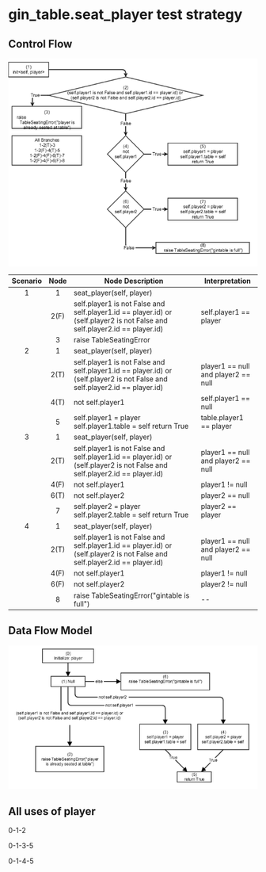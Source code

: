 # gin_table.seat_player test strategy
## Control Flow
![Control Flow](gin_table.seat_player.control_flow.png)

|   Scenario   |Node   |   Node Description    |   Interpretation   |
|:--------:|:----:|----------------|--------------|
|1|1|seat_player(self, player)| |
| |2(F)|self.player1 is not False and self.player1.id == player.id) or (self.player2 is not False and self.player2.id == player.id) | self.player1 == player |
| |3| raise TableSeatingError |  |
|2|1|seat_player(self, player)| |
| |2(T)|self.player1 is not False and self.player1.id == player.id) or (self.player2 is not False and self.player2.id == player.id) | player1 == null and player2 == null |
| |4(T)| not self.player1 | self.player1 == null |
| |5| self.player1 = player self.player1.table = self return True | table.player1 == player |
|3|1|seat_player(self, player)| |
| |2(T)|self.player1 is not False and self.player1.id == player.id) or (self.player2 is not False and self.player2.id == player.id) | player1 == null and player2 == null |
| |4(F)|not self.player1 | player1 != null |
| | 6(T) | not self.player2 | player2 == null |
| | 7 | self.player2 = player self.player2.table = self return True | player2 == player |
| 4 | 1|seat_player(self, player)| |
| |2(T)|self.player1 is not False and self.player1.id == player.id) or (self.player2 is not False and self.player2.id == player.id) | player1 == null and player2 == null |
| |4(F)|not self.player1 | player1 != null |
| | 6(F) | not self.player2 | player2 != null |
| | 8 | raise TableSeatingError("gintable is full") |--|

## Data Flow Model
![Data Flow Model](gin_table.seat_player.data_flow.png)
## All uses of player
0-1-2

0-1-3-5

0-1-4-5
